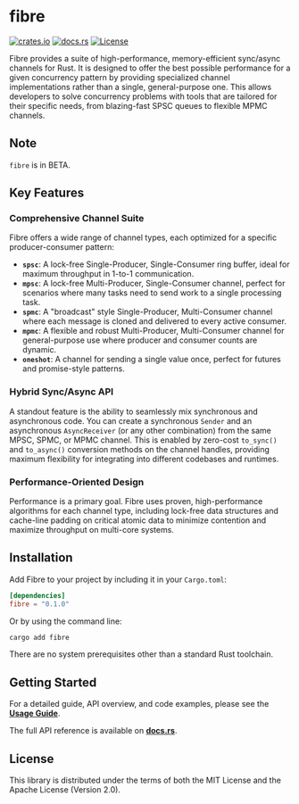 # fibre

[![crates.io](https://img.shields.io/crates/v/fibre.svg)](https://crates.io/crates/fibre)
[![docs.rs](https://docs.rs/fibre/badge.svg)](https://docs.rs/fibre)
[![License](https://img.shields.io/badge/license-MIT%2FApache--2.0-blue.svg)](LICENSE-MIT)

Fibre provides a suite of high-performance, memory-efficient sync/async channels for Rust. It is designed to offer the best possible performance for a given concurrency pattern by providing specialized channel implementations rather than a single, general-purpose one. This allows developers to solve concurrency problems with tools that are tailored for their specific needs, from blazing-fast SPSC queues to flexible MPMC channels.

## Note

`fibre` is in BETA.

## Key Features

### Comprehensive Channel Suite

Fibre offers a wide range of channel types, each optimized for a specific producer-consumer pattern:

*   **`spsc`**: A lock-free Single-Producer, Single-Consumer ring buffer, ideal for maximum throughput in 1-to-1 communication.
*   **`mpsc`**: A lock-free Multi-Producer, Single-Consumer channel, perfect for scenarios where many tasks need to send work to a single processing task.
*   **`spmc`**: A "broadcast" style Single-Producer, Multi-Consumer channel where each message is cloned and delivered to every active consumer.
*   **`mpmc`**: A flexible and robust Multi-Producer, Multi-Consumer channel for general-purpose use where producer and consumer counts are dynamic.
*   **`oneshot`**: A channel for sending a single value once, perfect for futures and promise-style patterns.

### Hybrid Sync/Async API

A standout feature is the ability to seamlessly mix synchronous and asynchronous code. You can create a synchronous `Sender` and an asynchronous `AsyncReceiver` (or any other combination) from the same MPSC, SPMC, or MPMC channel. This is enabled by zero-cost `to_sync()` and `to_async()` conversion methods on the channel handles, providing maximum flexibility for integrating into different codebases and runtimes.

### Performance-Oriented Design

Performance is a primary goal. Fibre uses proven, high-performance algorithms for each channel type, including lock-free data structures and cache-line padding on critical atomic data to minimize contention and maximize throughput on multi-core systems.

## Installation

Add Fibre to your project by including it in your `Cargo.toml`:

```toml
[dependencies]
fibre = "0.1.0"
```

Or by using the command line:

```sh
cargo add fibre
```

There are no system prerequisites other than a standard Rust toolchain.

## Getting Started

For a detailed guide, API overview, and code examples, please see the **[Usage Guide](./README.USAGE.md)**.

The full API reference is available on **[docs.rs](https://docs.rs/fibre)**.

## License

This library is distributed under the terms of both the MIT License and the Apache License (Version 2.0).

